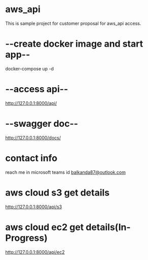 # aws_api
This is sample project for customer proposal for aws_api access.

# --create docker image and start app-- 
docker-compose up -d

# --access api-- 
http://127.0.0.1:8000/api/

# --swagger doc--
http://127.0.0.1:8000/docs/

# contact info
reach me in microsoft teams id balkanda87@outlook.com

# aws cloud s3 get details
http://127.0.0.1:8000/api/s3

# aws cloud ec2 get details(In-Progress)
http://127.0.0.1:8000/api/ec2
